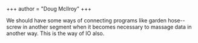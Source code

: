 +++
author = "Doug McIlroy"
+++

We should have some ways of connecting programs like garden hose--screw in
another segment when it becomes necessary to massage data in
another way. This is the way of IO also.

